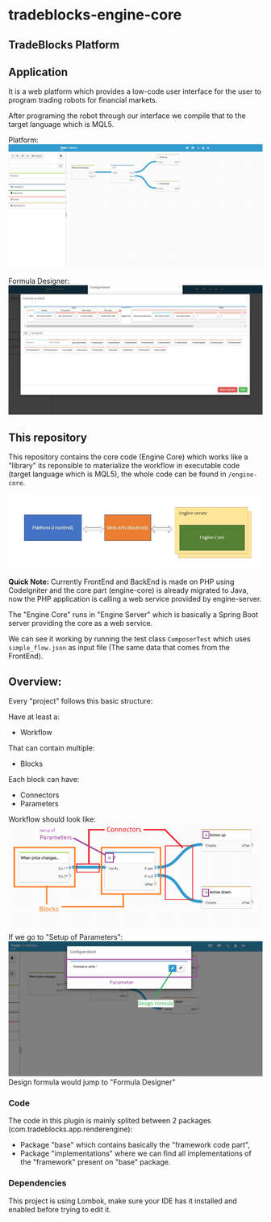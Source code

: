 # tradeblocks-engine-core

## TradeBlocks Platform 

## Application
It is a web platform which provides a low-code user interface for the user to program trading robots for financial markets. 

After programing the robot through our interface we compile that to the target language which is MQL5.

Platform:
![Platform Example on Editor Flow](misc/Platform1.png)

Formula Designer:
![Platform Example on Formula Designer](misc/Platform2.png)


## This repository
This repository contains the core code (Engine Core) which works like a "library" its reponsible to materialize the workflow in executable code (target language which is MQL5), the whole code can be found in `/engine-core`.

![Platform Example on Editor Flow](misc/Current.jpg)

__Quick Note:__ Currently FrontEnd and BackEnd is made on PHP using CodeIgniter and the core part (engine-core) is already migrated to Java, now the PHP application is calling a web service provided by engine-server.

The "Engine Core" runs in "Engine Server" which is basically a Spring Boot server providing the core as a web service.

We can see it working by running the test class `ComposerTest` which uses `simple_flow.json` as input file (The same data that comes from the FrontEnd).

## Overview:

Every "project" follows this basic structure:

Have at least a:
- Workflow
    
That can contain multiple:
- Blocks
    
Each block can have:
- Connectors
- Parameters

Workflow should look like:
![Overview Worflow](misc/EditorOverview.png)
If we go to "Setup of Parameters":
![Setup of Parameters](misc/ParametersSetupOverview.png)
Design formula would jump to "Formula Designer"

### Code 

The code in this plugin is mainly splited between 2 packages (com.tradeblocks.app.renderengine):
- Package "base" which contains basically the "framework code part", 
- Package "implementations" where we can find all implementations of the "framework" present on "base" package.

### Dependencies

This project is using Lombok, make sure your IDE has it installed and enabled before trying to edit it.
